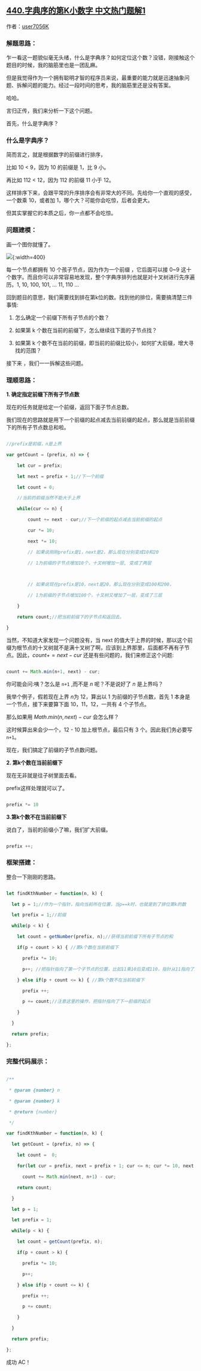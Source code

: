 ## [440.字典序的第K小数字 中文热门题解1](https://leetcode.cn/problems/k-th-smallest-in-lexicographical-order/solutions/100000/ben-ti-shi-shang-zui-wan-zheng-ju-ti-de-shou-mo-sh)

作者：[user7056K](https://leetcode.cn/u/user7056K)

### 解题思路：
乍一看这一题貌似毫无头绪，什么是字典序？如何定位这个数？没错，刚接触这个题目的时候，我的脑筋里也是一团乱麻。

但是我觉得作为一个拥有聪明才智的程序员来说，最重要的能力就是迅速抽象问题、拆解问题的能力。经过一段时间的思考，我的脑筋里还是没有答案。

哈哈。

言归正传，我们来分析一下这个问题。

首先，什么是字典序？

### 什么是字典序？
简而言之，就是根据数字的前缀进行排序，

比如 10 < 9，因为 10 的前缀是 1，比 9 小。

再比如 112 < 12，因为 112 的前缀 11 小于 12。

这样排序下来，会跟平常的升序排序会有非常大的不同。先给你一个直观的感受，一个数乘 10，或者加 1，哪个大？可能你会吃惊，后者会更大。

但其实掌握它的本质之后，你一点都不会吃惊。

### 问题建模：

画一个图你就懂了。

![](https://pic.leetcode-cn.com/2d29fc99e0e23eac3bd5a25997ffc111694e1024d24a62677decb89e15f6dfce-file_1568710778725){:width=400}

每一个节点都拥有 10 个孩子节点，因为作为一个前缀 ，它后面可以接 0~9 这十个数字。而且你可以非常容易地发现，整个字典序排列也就是对十叉树进行先序遍历。1, 10,  100, 101, ... 11, 110 ... 

回到题目的意思，我们需要找到排在第k位的数。找到他的排位，需要搞清楚三件事情:

1. 怎么确定一个前缀下所有子节点的个数？
2. 如果第 k 个数在当前的前缀下，怎么继续往下面的子节点找？
3. 如果第 k 个数不在当前的前缀，即当前的前缀比较小，如何扩大前缀，增大寻找的范围？

接下来 ，我们一一拆解这些问题。

### 理顺思路：

**1. 确定指定前缀下所有子节点数**
现在的任务就是给定一个前缀，返回下面子节点总数。

我们现在的思路就是用下一个前缀的起点减去当前前缀的起点，那么就是当前前缀下的所有子节点数总和啦。
```js [-js]
//prefix是前缀，n是上界
var getCount = (prefix, n) => {
    let cur = prefix;
    let next = prefix + 1;//下一个前缀
    let count = 0;
    //当前的前缀当然不能大于上界
    while(cur <= n) {
        count += next - cur;//下一个前缀的起点减去当前前缀的起点
        cur *= 10; 
        next *= 10;
        // 如果说刚刚prefix是1，next是2，那么现在分别变成10和20
        // 1为前缀的子节点增加10个，十叉树增加一层, 变成了两层
        
        // 如果说现在prefix是10，next是20，那么现在分别变成100和200，
        // 1为前缀的子节点增加100个，十叉树又增加了一层，变成了三层
    }
    return count;//把当前前缀下的子节点和返回去。
}
```
当然，不知道大家发现一个问题没有，当 next 的值大于上界的时候，那以这个前缀为根节点的十叉树就不是满十叉树了啊，应该到上界那里，后面都不再有子节点。因此，$count += next - cur$ 还是有些问题的，我们来修正这个问题:
```js [-js]
count += Math.min(n+1, next) - cur;
```
你可能会问:咦？怎么是 `n+1` ,而不是 $n$ 呢？不是说好了 $n$ 是上界吗？

我举个例子，假若现在上界 $n$为 12，算出以 1 为前缀的子节点数，首先 1 本身是一个节点，接下来要算下面 10，11，12，一共有 4 个子节点。

那么如果用 $Math.min(n, next) - cur$ 会怎么样？

这时候算出来会少一个，12 - 10 加上根节点，最后只有 3 个。因此我们务必要写 `n+1`。

现在，我们搞定了前缀的子节点数问题。

**2. 第k个数在当前前缀下**
现在无非就是往子树里面去看。

prefix这样处理就可以了。
```js [-js]
prefix *= 10
```
**3.第k个数不在当前前缀下**
说白了，当前的前缀小了嘛，我们扩大前缀。
```js [-js]
prefix ++;
```

### 框架搭建：
整合一下刚刚的思路。
```js [-js]
let findKthNumber = function(n, k) {
  let p = 1;//作为一个指针，指向当前所在位置，当p==k时，也就是到了排位第k的数
  let prefix = 1;//前缀
  while(p < k) {
    let count = getNumber(prefix, n);//获得当前前缀下所有子节点的和
    if(p + count > k) { //第k个数在当前前缀下
      prefix *= 10;
      p++; //把指针指向了第一个子节点的位置，比如11乘10后变成110，指针从11指向了110
    } else if(p + count <= k) { //第k个数不在当前前缀下
      prefix ++;
      p += count;//注意这里的操作，把指针指向了下一前缀的起点
    }
  }
  return prefix;
};
```

### 完整代码展示：
```js [-js]
/**
 * @param {number} n
 * @param {number} k
 * @return {number}
 */
var findKthNumber = function(n, k) {
  let getCount = (prefix, n) => {
    let count =  0;
    for(let cur = prefix, next = prefix + 1; cur <= n; cur *= 10, next *= 10) 
      count += Math.min(next, n+1) - cur;
    return count;
  }
  let p = 1;
  let prefix = 1;
  while(p < k) {
    let count = getCount(prefix, n);
    if(p + count > k) {
      prefix *= 10;
      p++;
    } else if(p + count <= k) {
      prefix ++;
      p += count;
    }
  }
  return prefix;
};
```
成功 AC！


